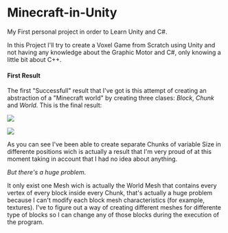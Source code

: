 # Minecraft-in-Unity
My First personal project in order to Learn Unity and C#.

In this Project I'll try to create a Voxel Game from Scratch using Unity and not having any knowledge about the Graphic Motor and C#, only 
knowing a little bit about C++.

#### First Result 

The first "Successfull" result that I've got is this attempt of creating an abstraction of a "Minecraft world" by creating three clases: *Block*, *Chunk* and *World*. This is the final result:

![](https://imgur.com/E4rXlJ1)

![](https://imgur.com/C31rLM5)

As you can see I've been able to create separate Chunks of variable Size in differente positions wich is actually a result that I'm very proud of at this moment taking in account that I had no idea about anything.

_But there's a huge problem_. 

It only exist one Mesh wich is actually the World Mesh that contains every vertex of every block inside every Chunk, that's actually a huge problem because I can't modify each block mesh characteristics (for example, textures).
I've to figure out a way of creating different meshes for differente type of blocks so I can change any of those blocks during the execution of the program.



